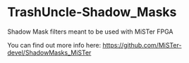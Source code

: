 # TrashUncle-Shadow_Masks
Shadow Mask filters meant to be used with MiSTer FPGA

You can find out more info here:
https://github.com/MiSTer-devel/ShadowMasks_MiSTer
